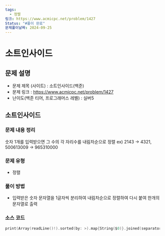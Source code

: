 ```yaml
---
tags:
  - 정렬
링크: https://www.acmicpc.net/problem/1427
Status: "#풀이 완료"
문제풀이날짜: 2024-09-25
---
```

# 소트인사이드 
## 문제 설명
- 문제 제목 (사이트) : 소트인사이드(백준)
- 문제 링크 : https://www.acmicpc.net/problem/1427
- 난이도(백준 티어, 프로그래머스 레벨) : 실버5

## 소트인사이드
### 문제 내용 정리
숫자 1개를 입력받으면 그 수의 각 자리수를 내림차순으로 정렬
ex) 2143 -> 4321, 500613009 -> 965310000

### 문제 유형
- 정렬

### 풀이 방법
- 입력받은 숫자 문자열을 1글자씩 분리하여 내림차순으로 정렬하여 다시 붙여 한개의 문자열로 출력

### 소스 코드
```swift
print(Array(readLine()!).sorted(by: >).map{String($0)}.joined(separator: ""))
```